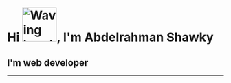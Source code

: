 # Hi <img src="https://user-images.githubusercontent.com/1303154/88677602-1635ba80-d120-11ea-84d8-d263ba5fc3c0.gif" alt="Waving hand" width="80"/>, I'm Abdelrahman Shawky 
## I'm web developer
___
